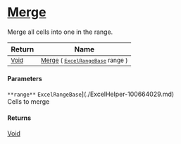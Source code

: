 # [Merge](./ExcelHelper-100664029.md)

Merge all cells into one in the range.

| Return | Name | 
| --- | --- | 
| <sub>[Void](https://docs.microsoft.com/en-us/dotnet/api/System.Void)</sub>| <sub>[Merge](./ExcelHelper-100664029.md) ( [`ExcelRangeBase`](./ExcelHelper-100664029.md) range )</sub>| <br>


#### Parameters
`**range**`  `ExcelRangeBase`](./ExcelHelper-100664029.md)<br>Cells to merge
#### Returns
[Void](https://docs.microsoft.com/en-us/dotnet/api/System.Void)